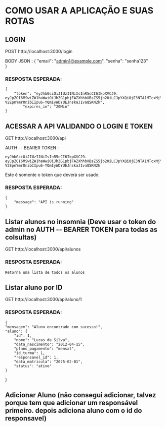 # COMO USAR A APLICAÇÃO E SUAS ROTAS

## LOGIN 

POST http://localhost:3000/login

BODY JSON :
    {
    "email": "admin1@example.com",
    "senha": "senha123"   
    }

### RESPOSTA ESPERADA:
    {
        "token": "eyJhbGciOiJIUzI1NiIsInR5cCI6IkpXVCJ9.                                                 eyJpZCI6MSwiZW1haWwiOiJhZG1pbjFAZXhhbXBsZS5jb20iLCJpYXQiOjE3NTA1MTcxMjYsImV4cCI6MTc1MDUxODMyNn0. V2EpnYmrOnibIIpu6-YQmIyWDYUEJnskaJ1vaQSKN2k",
            "expires_in": "20Min"
    }   

## ACESSAR A API VALIDANDO O LOGIN E TOKEN

GET http://localhost:3000/api

AUTH -- BEARER TOKEN :

    eyJhbGciOiJIUzI1NiIsInR5cCI6IkpXVCJ9.                                                 eyJpZCI6MSwiZW1haWwiOiJhZG1pbjFAZXhhbXBsZS5jb20iLCJpYXQiOjE3NTA1MTcxMjYsImV4cCI6MTc1MDUxODMyNn0. V2EpnYmrOnibIIpu6-YQmIyWDYUEJnskaJ1vaQSKN2k

Este é somente o token que deverá ser usado.

### RESPOSTA ESPERADA:
    {
	    "message": "API is running"
    }



## Listar alunos no insomnia (Deve usar o token do admin no AUTH -- BEARER TOKEN para todas as colsultas)

GET http://localhost:3000/api/alunos

### RESPOSTA ESPERADA: 
    Retorna uma lista de todos os alunos


## Listar aluno por ID

GET http://localhost:3000/api/aluno/1

### RESPOSTA ESPERADA:
    {
	"mensagem": "Aluno encontrado com sucesso!",
	"aluno": {
		"id": 1,
		"nome": "Lucas da Silva",
		"data_nascimento": "2012-04-15",
		"plano_pagamento": "mensal",
		"id_turma": 1,
		"responsavel_id": 1,
		"data_matricula": "2025-02-01",
		"status": "ativo"
	}
}



## Adicionar Aluno (não consegui adicionar, talvez porque tem que adicionar um responsável primeiro. depois adiciona aluno com o id do responsavel)
